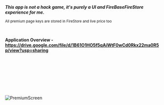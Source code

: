 ***This app is not a hack game, it's purely a UI and FireBaseFireStore experience for me.***

<sub>All premium page keys are stored in FireStore and live price too</sub>

⠀
⠀
⠀
⠀
⠀
⠀
⠀

**Application Overview - https://drive.google.com/file/d/1B61O1HO5f5qAiWtF0wCd0Rkx22ma0R5p/view?usp=sharing**

⠀

⠀


⠀


⠀

![PremiumScreen](https://user-images.githubusercontent.com/105795587/170871741-aaebfeb9-c854-4997-a217-d64352a1031f.png)
